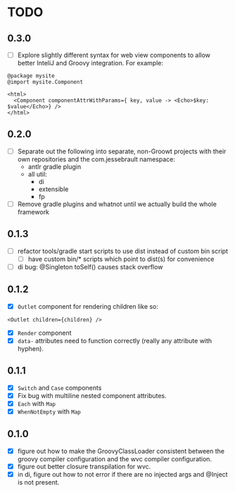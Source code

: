 # TODO

## 0.3.0
- [ ] Explore slightly different syntax for web view components to allow better InteliJ and Groovy integration. 
For example:
```
@package mysite
@import mysite.Component

<html>
  <Component componentAttrWithParams={ key, value -> <Echo>$key: $value</Echo>} />
</html>
```

## 0.2.0
- [ ] Separate out the following into separate, non-Groowt projects with their own repositories and the com.jessebrault
  namespace:
  - antlr gradle plugin
  - all util:
    - di
    - extensible
    - fp
- [ ] Remove gradle plugins and whatnot until we actually build the whole framework

## 0.1.3
- [ ] refactor tools/gradle start scripts to use dist instead of custom bin script
  - [ ] have custom bin/* scripts which point to dist(s) for convenience
- [ ] di bug: @Singleton toSelf() causes stack overflow

## 0.1.2
- [x] `Outlet` component for rendering children like so:
```
<Outlet children={children} />
```
- [x] `Render` component
- [x] `data-` attributes need to function correctly (really any attribute with hyphen).

## 0.1.1
- [x] `Switch` and `Case` components
- [x] Fix bug with multiline nested component attributes.
- [x] `Each` with `Map`
- [x] `WhenNotEmpty` with `Map`

## 0.1.0
- [x] figure out how to make the GroovyClassLoader consistent between the groovy compiler configuration and the wvc
  compiler configuration.
- [x] figure out better closure transpilation for wvc.
- [x] in di, figure out how to not error if there are no injected args and @Inject is not present.
